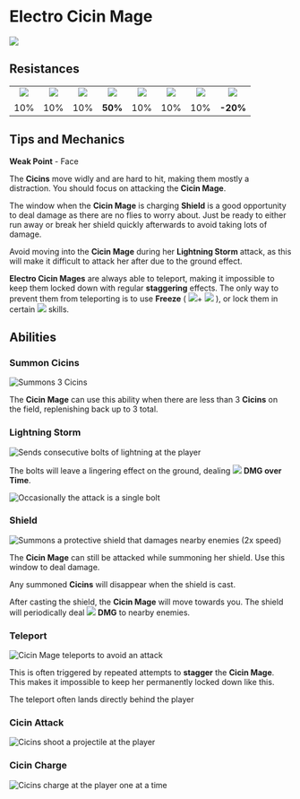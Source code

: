 # Electro Cicin Mage

![](../../.gitbook/assets/cicin-mage-electro-.jpg)

## Resistances

|                                                                                                                                                                                                           |                                                                                                                                                                                                           |                                                                                                                                                                                                           |                                                                                                                                                                                                           |                                                                                                                                                                                                           |                                                                                                                                                                                                           |                                                                                                                                                                                                           |                                                                                                                                                                                                           |
| :-------------------------------------------------------------------------------------------------------------------------------------------------------------------------------------------------------: | :-------------------------------------------------------------------------------------------------------------------------------------------------------------------------------------------------------: | :-------------------------------------------------------------------------------------------------------------------------------------------------------------------------------------------------------: | :-------------------------------------------------------------------------------------------------------------------------------------------------------------------------------------------------------: | :-------------------------------------------------------------------------------------------------------------------------------------------------------------------------------------------------------: | :-------------------------------------------------------------------------------------------------------------------------------------------------------------------------------------------------------: | :-------------------------------------------------------------------------------------------------------------------------------------------------------------------------------------------------------: | :-------------------------------------------------------------------------------------------------------------------------------------------------------------------------------------------------------: |
| ​​![](https://firebasestorage.googleapis.com/v0/b/gitbook-28427.appspot.com/o/assets%2F-MVAGyyACcSzyzfmgy7f%2Fsync%2F485abc41b72e4fb75fd6cf1b2c21d83a5da9a05c.png?generation=1615182625871961\&alt=media) | ​​![](https://firebasestorage.googleapis.com/v0/b/gitbook-28427.appspot.com/o/assets%2F-MVAGyyACcSzyzfmgy7f%2Fsync%2F1a9d730812988c6cd8678f117630d179f689cee0.png?generation=1615182626544397\&alt=media) | ​​![](https://firebasestorage.googleapis.com/v0/b/gitbook-28427.appspot.com/o/assets%2F-MVAGyyACcSzyzfmgy7f%2Fsync%2Fe0472b52c548a7162a648c191cad9b7bbdf4498b.png?generation=1615182626170812\&alt=media) | ​​![](https://firebasestorage.googleapis.com/v0/b/gitbook-28427.appspot.com/o/assets%2F-MVAGyyACcSzyzfmgy7f%2Fsync%2Fa8efded210241d0c6764e2819b9c750deff8a6d4.png?generation=1615182626278065\&alt=media) | ​​![](https://firebasestorage.googleapis.com/v0/b/gitbook-28427.appspot.com/o/assets%2F-MVAGyyACcSzyzfmgy7f%2Fsync%2F68e4777d7c38eb974be29d8260b1f52709a44a26.png?generation=1615182625284983\&alt=media) | ​​![](https://firebasestorage.googleapis.com/v0/b/gitbook-28427.appspot.com/o/assets%2F-MVAGyyACcSzyzfmgy7f%2Fsync%2Fcb0b6d83e3899b9d4310fb78ce58ccad28b8c839.png?generation=1615182626007947\&alt=media) | ​​![](https://firebasestorage.googleapis.com/v0/b/gitbook-28427.appspot.com/o/assets%2F-MVAGyyACcSzyzfmgy7f%2Fsync%2F347363c813f76f26b0c6c74df49012812f9fe690.png?generation=1615182625760905\&alt=media) | ​​![](https://firebasestorage.googleapis.com/v0/b/gitbook-28427.appspot.com/o/assets%2F-MVAGyyACcSzyzfmgy7f%2Fsync%2F7db8ec0e8a47656e2367909ab5d65aa19effb930.png?generation=1615182626144273\&alt=media) |
|                                                                                                    10%                                                                                                    |                                                                                                    10%                                                                                                    |                                                                                                    10%                                                                                                    |                                                                                                  **50%**                                                                                                  |                                                                                                    10%                                                                                                    |                                                                                                    10%                                                                                                    |                                                                                                    10%                                                                                                    |                                                                                                  **-20%**                                                                                                 |

## Tips and Mechanics

**Weak Point** - Face

The **Cicins** move widly and are hard to hit, making them mostly a distraction. You should focus on attacking the **Cicin Mage**.

The window when the **Cicin Mage** is charging **Shield** is a good opportunity to deal damage as there are no flies to worry about. Just be ready to either run away or break her shield quickly afterwards to avoid taking lots of damage.

Avoid moving into the **Cicin Mage** during her **Lightning Storm** attack, as this will make it difficult to attack her after due to the ground effect.

**Electro Cicin Mages** are always able to teleport, making it impossible to keep them locked down with regular **staggering** effects. The only way to prevent them from teleporting is to use **Freeze** ( ![](../../.gitbook/assets/cryo\_small.png)+ ![](../../.gitbook/assets/hydro\_small.png) ), or lock them in certain ![](../../.gitbook/assets/anemo\_small.png) skills.

## Abilities

### Summon Cicins

![Summons 3 Cicins](<../../.gitbook/assets/cicin\_summon (1).gif>)

The **Cicin Mage** can use this ability when there are less than 3 **Cicins** on the field, replenishing back up to 3 total.

### Lightning Storm

![Sends consecutive bolts of lightning at the player](../../.gitbook/assets/cicin\_lightning.gif)

The bolts will leave a lingering effect on the ground, dealing ![](../../.gitbook/assets/electro\_small.png) **DMG over Time**.

![Occasionally the attack is a single bolt](../../.gitbook/assets/cicin\_lightning\_single.gif)

### Shield

![Summons a protective shield that damages nearby enemies (2x speed)](<../../.gitbook/assets/cicin\_shield (1).gif>)

The **Cicin Mage** can still be attacked while summoning her shield. Use this window to deal damage.

Any summoned **Cicins** will disappear when the shield is cast.

After casting the shield, the **Cicin Mage** will move towards you. The shield will periodically deal ![](../../.gitbook/assets/electro\_small.png) **DMG** to nearby enemies.

### Teleport

![Cicin Mage teleports to avoid an attack](<../../.gitbook/assets/cicin\_teleport (1).gif>)

This is often triggered by repeated attempts to **stagger** the **Cicin Mage**. This makes it impossible to keep her permanently locked down like this.

The teleport often lands directly behind the player

### Cicin Attack

![Cicins shoot a projectile at the player](<../../.gitbook/assets/cicin\_attack (1).gif>)

### Cicin Charge

![Cicins charge at the player one at a time](../../.gitbook/assets/cicin\_charge.gif)
